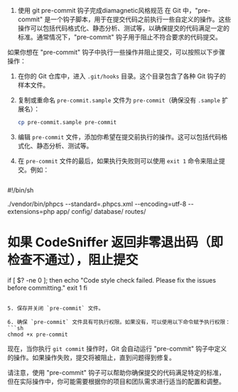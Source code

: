 1. 使用 git pre-commit 钩子完成diamagnetic风格规范
   在 Git 中，"pre-commit" 是一个钩子脚本，用于在提交代码之前执行一些自定义的操作。这些操作可以包括代码格式化、静态分析、测试等，以确保提交的代码满足一定的标准。通常情况下，"pre-commit" 钩子用于阻止不符合要求的代码提交。

如果你想在 "pre-commit" 钩子中执行一些操作并阻止提交，可以按照以下步骤操作：

1. 在你的 Git 仓库中，进入 `.git/hooks` 目录。这个目录包含了各种 Git 钩子的样本文件。

2. 复制或重命名 `pre-commit.sample` 文件为 `pre-commit`（确保没有 `.sample` 扩展名）：
   ```sh
   cp pre-commit.sample pre-commit
   ```

3. 编辑 `pre-commit` 文件，添加你希望在提交前执行的操作。这可以包括代码格式化、静态分析、测试等。

4. 在 `pre-commit` 文件的最后，如果执行失败则可以使用 `exit 1` 命令来阻止提交。例如：
   ```sh
#!/bin/sh

./vendor/bin/phpcs --standard=.phpcs.xml --encoding=utf-8 --extensions=php app/ config/ database/  routes/

# 如果 CodeSniffer 返回非零退出码（即检查不通过），阻止提交
if [ $? -ne 0 ]; then
echo "Code style check failed. Please fix the issues before committing."
exit 1
fi

   ```

5. 保存并关闭 `pre-commit` 文件。

6. 确保 `pre-commit` 文件具有可执行权限。如果没有，可以使用以下命令赋予执行权限：
   ```sh
   chmod +x pre-commit
   ```

现在，当你执行 `git commit` 操作时，Git 会自动运行 "pre-commit" 钩子中定义的操作。如果操作失败，提交将被阻止，直到问题得到修复。

请注意，使用 "pre-commit" 钩子可以帮助你确保提交的代码满足特定的标准，但在实际操作中，你可能需要根据你的项目和团队需求进行适当的配置和调整。
